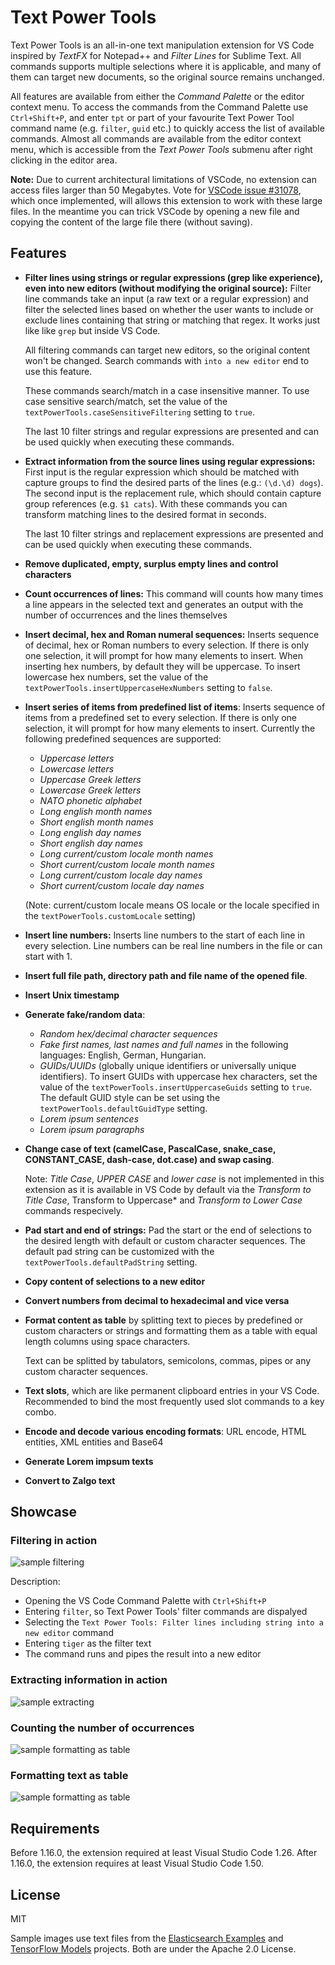 # Text Power Tools

Text Power Tools is an all-in-one text manipulation extension for VS Code inspired by _TextFX_ for Notepad++ and _Filter Lines_ for Sublime Text. All commands supports multiple selections where it is applicable, and many of them can target new documents, so the original source remains unchanged.

All features are available from either the *Command Palette* or the editor context menu. To access the commands from the Command Palette use `Ctrl+Shift+P`, and enter `tpt` or part of your favourite Text Power Tool command name (e.g. `filter`, `guid` etc.) to quickly access the list of available commands. Almost all commands are available from the editor context menu, which is accessible from the *Text Power Tools* submenu after right clicking in the editor area.

**Note:** Due to current architectural limitations of VSCode, no extension can access files larger than 50 Megabytes. Vote for [VSCode issue #31078](https://github.com/Microsoft/vscode/issues/31078), which once implemented, will allows this extension to work with these large files. In the meantime you can trick VSCode by opening a new file and copying the content of the large file there (without saving).

## Features
* **Filter lines using strings or regular expressions (grep like experience), even into new editors (without modifying the original source):** Filter line commands take an input (a raw text or a regular expression) and filter the selected lines based on whether the user wants to include or exclude lines containing that string or matching that regex. It works just like like `grep` but inside VS Code.

  All filtering commands can target new editors, so the original content won't be changed. Search commands with `into a new editor` end to use this feature.

  These commands search/match in a case insensitive manner. To use case sensitive search/match, set the value of the `textPowerTools.caseSensitiveFiltering` setting to `true`.

  The last 10 filter strings and regular expressions are presented and can be used quickly when executing these commands.

* **Extract information from the source lines using regular expressions:** First input is the regular expression which should be matched with capture groups to find the desired parts of the lines (e.g.: `(\d.\d) dogs`). The second input is the replacement rule, which should contain capture group references (e.g. `$1 cats`). With these commands you can transform matching lines to the desired format in seconds.

  The last 10 filter strings and replacement expressions are presented and can be used quickly when executing these commands.
* **Remove duplicated, empty, surplus empty lines and control characters**
* **Count occurrences of lines:** This command will counts how many times a line appears in the selected text and generates an output with the number of occurrences and the lines themselves
* **Insert decimal, hex and Roman numeral sequences:** Inserts sequence of decimal, hex or Roman numbers to every selection. If there is only one selection, it will prompt for how many elements to insert. When inserting hex numbers, by default they will be uppercase. To insert lowercase hex numbers, set the value of the `textPowerTools.insertUppercaseHexNumbers` setting to `false`.
* **Insert series of items from predefined list of items**: Inserts sequence of items from a predefined set to every selection. If there is only one selection, it will prompt for how many elements to insert. Currently the following predefined sequences are supported:
    * _Uppercase letters_
    * _Lowercase letters_
    * _Uppercase Greek letters_
    * _Lowercase Greek letters_
    * _NATO phonetic alphabet_
    * _Long english month names_
    * _Short english month names_
    * _Long english day names_
    * _Short english day names_
    * _Long current/custom locale month names_
    * _Short current/custom locale month names_
    * _Long current/custom locale day names_
    * _Short current/custom locale day names_
    
    (Note: current/custom locale means OS locale or the locale specified in the `textPowerTools.customLocale` setting)
* **Insert line numbers:** Inserts line numbers to the start of each line in every selection. Line numbers can be real line numbers in the file or can start with 1.
* **Insert full file path, directory path and file name of the opened file**.
* **Insert Unix timestamp**
* **Generate fake/random data**:
    * _Random hex/decimal character sequences_
    * _Fake first names, last names and full names_ in the following languages: English, German, Hungarian.
    * _GUIDs/UUIDs_ (globally unique identifiers or universally unique identifiers). To insert GUIDs with uppercase hex characters, set the value of the `textPowerTools.insertUppercaseGuids` setting to `true`. The default GUID style can be set using the `textPowerTools.defaultGuidType` setting.
    * _Lorem ipsum sentences_
    * _Lorem ipsum paragraphs_
* **Change case of text (camelCase, PascalCase, snake_case, CONSTANT_CASE, dash-case, dot.case) and swap casing**.

  Note: *Title Case*, *UPPER CASE* and *lower case* is not implemented in this extension as it is available in VS Code by default via the *Transform to Title Case*, Transform to Uppercase* and *Transform to Lower Case* commands respecively.
* **Pad start and end of strings:** Pad the start or the end of selections to the desired length with default or custom character sequences. The default pad string can be customized with the `textPowerTools.defaultPadString` setting.
* **Copy content of selections to a new editor**
* **Convert numbers from decimal to hexadecimal and vice versa**
* **Format content as table** by splitting text to pieces by predefined or custom characters or strings and formatting them as a table with equal length columns using space characters.

  Text can be splitted by tabulators, semicolons, commas, pipes or any custom character sequences.
* **Text slots**, which are like permanent clipboard entries in your VS Code. Recommended to bind the most frequently used slot commands to a key combo.
* **Encode and decode various encoding formats**: URL encode, HTML entities, XML entities and Base64
* **Generate Lorem impsum texts**
* **Convert to Zalgo text**

## Showcase

### Filtering in action
![sample filtering](images/filtering.gif)

Description:
* Opening the VS Code Command Palette with `Ctrl+Shift+P`
* Entering `filter`, so Text Power Tools' filter commands are dispalyed
* Selecting the `Text Power Tools: Filter lines including string into a new editor` command
* Entering `tiger` as the filter text
* The command runs and pipes the result into a new editor

### Extracting information in action
![sample extracting](images/extracting.gif)

### Counting the number of occurrences
![sample formatting as table](images/counting.gif)

### Formatting text as table
![sample formatting as table](images/formatAsTable.gif)

## Requirements

Before 1.16.0, the extension required at least Visual Studio Code 1.26.
After 1.16.0, the extension requires at least Visual Studio Code 1.50.

## License

MIT

Sample images use text files from the [Elasticsearch Examples](https://github.com/elastic/examples) and [TensorFlow Models](https://github.com/tensorflow/models) projects. Both are under the Apache 2.0 License.